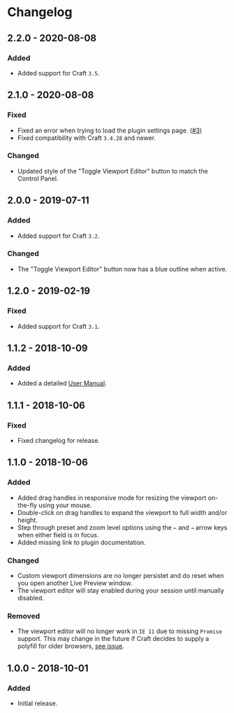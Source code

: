 # Changelog

## 2.2.0 - 2020-08-08

### Added

-   Added support for Craft `3.5`.

## 2.1.0 - 2020-08-08

### Fixed

-   Fixed an error when trying to load the plugin settings page. ([#3](https://github.com/michaelhue/craft-breakpoint/issues/3))
-   Fixed compatibility with Craft `3.4.28` and newer.

### Changed

-   Updated style of the "Toggle Viewport Editor" button to match the Control Panel.

## 2.0.0 - 2019-07-11

### Added

-   Added support for Craft `3.2`.

### Changed

-   The "Toggle Viewport Editor" button now has a blue outline when active.

## 1.2.0 - 2019-02-19

### Fixed

-   Added support for Craft `3.1`.

## 1.1.2 - 2018-10-09

### Added

-   Added a detailed [User Manual](https://github.com/michaelhue/craft-breakpoint/tree/master/docs).

## 1.1.1 - 2018-10-06

### Fixed

-   Fixed changelog for release.

## 1.1.0 - 2018-10-06

### Added

-   Added drag handles in responsive mode for resizing the viewport on-the-fly using your mouse.
-   Double-click on drag handles to expand the viewport to full width and/or height.
-   Step through preset and zoom level options using the `←` and `→` arrow keys when either field is in focus.
-   Added missing link to plugin documentation.

### Changed

-   Custom viewport dimensions are no longer persistet and do reset when you open another Live Preview window.
-   The viewport editor will stay enabled during your session until manually disabled.

### Removed

-   The viewport editor will no longer work in `IE 11` due to missing `Promise` support. This may change in the future if Craft decides to supply a polyfill for older browsers, [see issue](https://github.com/craftcms/cms/issues/3353).

## 1.0.0 - 2018-10-01

### Added

-   Initial release.

